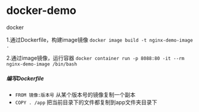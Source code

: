 # docker-demo
docker

1.通过Dockerfile，构建image镜像
`docker image build -t nginx-demo-image .`

2.通过image镜像，运行容器
`docker container run -p 8088:80 -it --rm nginx-demo-image /bin/bash`


##### 编写Dockerfile
* `FROM 镜像:版本号`  从某个版本号的镜像复制一个副本
* `COPY . /app` 把当前目录下的文件都复制到app文件夹目录下